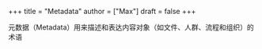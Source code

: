+++
title = "Metadata"
author = ["Max"]
draft = false
+++

元数据（Metadata）用来描述和表达内容对象（如文件、人群、流程和组织）的术语
